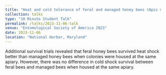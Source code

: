```yaml
---
title: "Heat and cold tolerance of feral and managed honey bees (Apis mellifera) in San Diego, California."
collection: talks
type: "10 Minute Student Talk"
permalink: /talks/2023-11-06-talk
venue: "Entomological Society of America 2023"
date: 2023-11-06
location: "National Harbor, Maryland"
---
```


Additional survival trials revealed that feral honey bees survived heat shock better than managed honey bees when colonies were housed at the same apiary. However, there was no difference in cold shock survival between feral bees and managed bees when housed at the same apiary.
